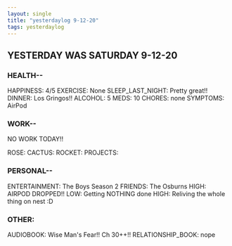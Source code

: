 ```yaml
---
layout: single
title: "yesterdaylog 9-12-20"
tags: yesterdaylog
---
```


## YESTERDAY WAS SATURDAY 9-12-20

### HEALTH--

HAPPINESS: 4/5
EXERCISE: None
SLEEP_LAST_NIGHT: Pretty great!!
DINNER: Los Gringos!!
ALCOHOL: 5
MEDS: 10
CHORES: none
SYMPTOMS: AirPod

### WORK--

NO WORK TODAY!!

ROSE:
CACTUS:
ROCKET:
PROJECTS:

### PERSONAL--

ENTERTAINMENT: The Boys Season 2
FRIENDS: The Osburns
HIGH: AIRPOD DROPPED!!
LOW: Getting NOTHING done
HIGH: Reliving the whole thing on nest :D

### OTHER:

AUDIOBOOK: Wise Man's Fear!! Ch 30++!!
RELATIONSHIP_BOOK: nope
